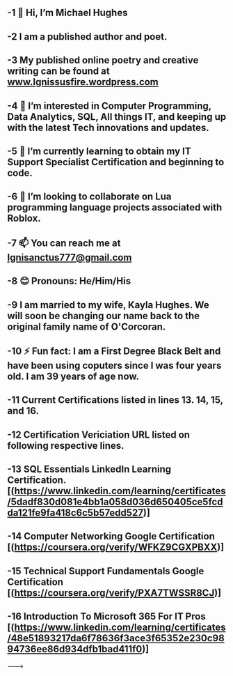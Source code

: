 -1 👋 Hi, I’m Michael Hughes
-
-2 I am a published author and poet.
-
-3 My published online poetry and creative writing can be found at www.Ignissusfire.wordpress.com
-
-4 👀 I’m interested in Computer Programming, Data Analytics, SQL, All things IT, and keeping up with the latest Tech innovations and updates.
-
-5 🌱 I’m currently learning to obtain my IT Support Specialist Certification and beginning to code.
-
-6 💞️ I’m looking to collaborate on Lua programming language projects associated with Roblox.
-
-7 📫 You can reach me at Ignisanctus777@gmail.com
-
-8 😊 Pronouns: He/Him/His
-
-9 I am married to my wife, Kayla Hughes.
We will soon be changing our name back to the original family name of O'Corcoran.
-
-10 ⚡ Fun fact: I am a First Degree Black Belt and have been using coputers since I was four years old. I am 39 years of age now.
-
-11 Current Certifications listed in lines 13. 14, 15, and 16.
-
-12 Certification Vericiation URL listed on following respective lines.
-
-13 SQL Essentials LinkedIn Learning Certification. [(https://www.linkedin.com/learning/certificates/5dadf830d081e4bb1a058d036d650405ce5fcdda121fe9fa418c6c5b57edd527)]
-
-14 Computer Networking Google Certification
[(https://coursera.org/verify/WFKZ9CGXPBXX)]
-
-15 Technical Support Fundamentals Google Certification
[(https://coursera.org/verify/PXA7TWSSR8CJ)]
-
-16 Introduction To Microsoft 365 For IT Pros
[(https://www.linkedin.com/learning/certificates/48e51893217da6f78636f3ace3f65352e230c9894736ee86d934dfb1bad411f0)]
-
--->
